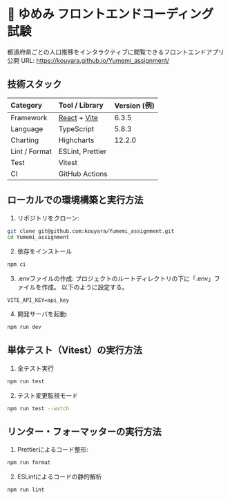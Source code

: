 # 🧡 ゆめみ フロントエンドコーディング試験

都道府県ごとの人口推移をインタラクティブに閲覧できるフロントエンドアプリ  
公開 URL: <https://kouyara.github.io/Yumemi_assignment/>

## 技術スタック
| Category | Tool / Library | Version (例) |
| :-- | :-- | :-- |
| Framework | [React](https://react.dev/) + [Vite](https://vitejs.dev/) | 6.3.5 |
| Language  | TypeScript | 5.8.3 |
| Charting  | Highcharts | 12.2.0 |
| Lint / Format | ESLint, Prettier | |
| Test | Vitest | |
| CI | GitHub Actions | |

## ローカルでの環境構築と実行方法
1. リポジトリをクローン:
  ```bash
  git clone git@github.com:kouyara/Yumemi_assignment.git
  cd Yumemi_assignment
  ```
2. 依存をインストール
  ```bash
  npm ci
  ```
3. .envファイルの作成:
  プロジェクトのルートディレクトリの下に「.env」ファイルを作成。
  以下のように設定する。
  ```
  VITE_API_KEY=api_key
  ```
4. 開発サーバを起動:
  ```bash
  npm run dev
  ```

## 単体テスト（Vitest）の実行方法
1. 全テスト実行
  ```bash
  npm run test
  ```
2. テスト変更監視モード
  ```bash
  npm run test --watch
  ```

## リンター・フォーマッターの実行方法
1. Prettierによるコード整形:
  ```bash
  npm run format
  ```
2. ESLintによるコードの静的解析
  ```bash
  npm run lint
  ```